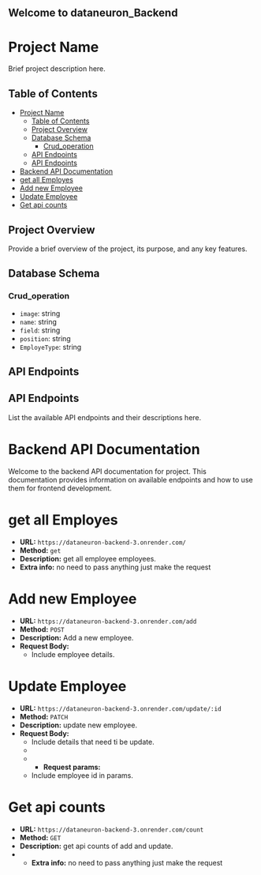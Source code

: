 ## Welcome to dataneuron_Backend

# Project Name

Brief project description here.

## Table of Contents
- [Project Name](#project-name)
  - [Table of Contents](#table-of-contents)
  - [Project Overview](#project-overview)
  - [Database Schema](#database-schema)
    - [Crud\_operation](#crud_operation)
  - [API Endpoints](#api-endpoints)
  - [API Endpoints](#api-endpoints-1)
- [Backend API Documentation](#backend-api-documentation)
- [get all Employes](#get-all-employes)
- [Add new Employee](#add-new-employee)
- [Update Employee](#update-employee)
- [Get api counts](#get-api-counts)



## Project Overview

Provide a brief overview of the project, its purpose, and any key features.

## Database Schema

### Crud_operation

- `image`: string
- `name`: string
- `field`: string
- `position`: string
- `EmployeType`: string



## API Endpoints

## API Endpoints

List the available API endpoints and their descriptions here.

# Backend API Documentation

Welcome to the backend API documentation for  project. This documentation provides information on available endpoints and how to use them for frontend development.

# get all Employes
- **URL:** `https://dataneuron-backend-3.onrender.com/`
- **Method:** `get`
- **Description:** get all employee employees.
- **Extra info:** no need to pass anything just make the request

# Add new Employee
- **URL:** `https://dataneuron-backend-3.onrender.com/add`
- **Method:** `POST`
- **Description:** Add a new employee.
- **Request Body:**
  - Include employee details.
  
# Update Employee
- **URL:** `https://dataneuron-backend-3.onrender.com/update/:id`
- **Method:** `PATCH`
- **Description:** update new employee.
- **Request Body:**
  - Include details that need ti be update.
  - 
  - - **Request params:**
  - Include employee id in params.


# Get api counts
- **URL:** `https://dataneuron-backend-3.onrender.com/count`
- **Method:** `GET`
- **Description:** get api counts of add and update.
- - **Extra info:** no need to pass anything just make the request


    



